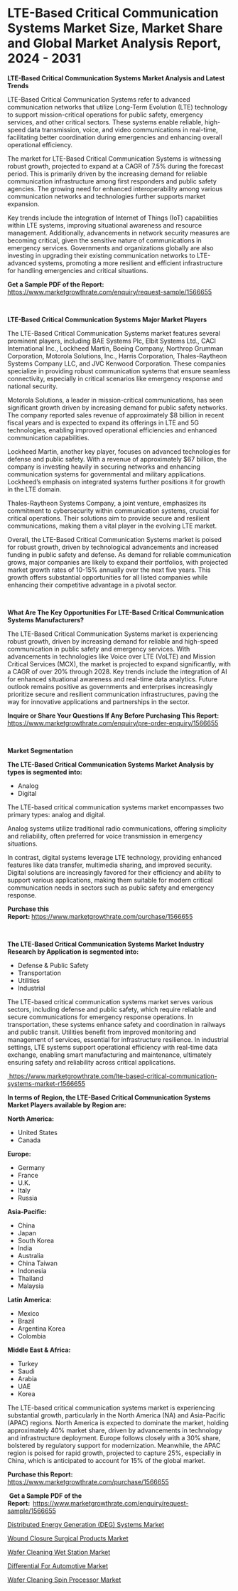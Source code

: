 <p><h1>LTE-Based Critical Communication Systems Market Size, Market Share and Global Market Analysis Report, 2024 - 2031</h1></p><p><strong>LTE-Based Critical Communication Systems Market Analysis and Latest Trends</strong></p>
<p><p>LTE-Based Critical Communication Systems refer to advanced communication networks that utilize Long-Term Evolution (LTE) technology to support mission-critical operations for public safety, emergency services, and other critical sectors. These systems enable reliable, high-speed data transmission, voice, and video communications in real-time, facilitating better coordination during emergencies and enhancing overall operational efficiency.</p><p>The market for LTE-Based Critical Communication Systems is witnessing robust growth, projected to expand at a CAGR of 7.5% during the forecast period. This is primarily driven by the increasing demand for reliable communication infrastructure among first responders and public safety agencies. The growing need for enhanced interoperability among various communication networks and technologies further supports market expansion.</p><p>Key trends include the integration of Internet of Things (IoT) capabilities within LTE systems, improving situational awareness and resource management. Additionally, advancements in network security measures are becoming critical, given the sensitive nature of communications in emergency services. Governments and organizations globally are also investing in upgrading their existing communication networks to LTE-advanced systems, promoting a more resilient and efficient infrastructure for handling emergencies and critical situations.</p></p>
<p><strong>Get a Sample PDF of the Report:&nbsp;</strong> <a href="https://www.marketgrowthrate.com/enquiry/request-sample/1566655">https://www.marketgrowthrate.com/enquiry/request-sample/1566655</a></p>
<p>&nbsp;</p>
<p><strong>LTE-Based Critical Communication Systems Major Market Players</strong></p>
<p><p>The LTE-Based Critical Communication Systems market features several prominent players, including BAE Systems Plc, Elbit Systems Ltd., CACI International Inc., Lockheed Martin, Boeing Company, Northrop Grumman Corporation, Motorola Solutions, Inc., Harris Corporation, Thales-Raytheon Systems Company LLC, and JVC Kenwood Corporation. These companies specialize in providing robust communication systems that ensure seamless connectivity, especially in critical scenarios like emergency response and national security.</p><p>Motorola Solutions, a leader in mission-critical communications, has seen significant growth driven by increasing demand for public safety networks. The company reported sales revenue of approximately $8 billion in recent fiscal years and is expected to expand its offerings in LTE and 5G technologies, enabling improved operational efficiencies and enhanced communication capabilities.</p><p>Lockheed Martin, another key player, focuses on advanced technologies for defense and public safety. With a revenue of approximately $67 billion, the company is investing heavily in securing networks and enhancing communication systems for governmental and military applications. Lockheed’s emphasis on integrated systems further positions it for growth in the LTE domain.</p><p>Thales-Raytheon Systems Company, a joint venture, emphasizes its commitment to cybersecurity within communication systems, crucial for critical operations. Their solutions aim to provide secure and resilient communications, making them a vital player in the evolving LTE market.</p><p>Overall, the LTE-Based Critical Communication Systems market is poised for robust growth, driven by technological advancements and increased funding in public safety and defense. As demand for reliable communication grows, major companies are likely to expand their portfolios, with projected market growth rates of 10-15% annually over the next five years. This growth offers substantial opportunities for all listed companies while enhancing their competitive advantage in a pivotal sector.</p></p>
<p>&nbsp;</p>
<p><strong>What Are The Key Opportunities For LTE-Based Critical Communication Systems Manufacturers?</strong></p>
<p><p>The LTE-Based Critical Communication Systems market is experiencing robust growth, driven by increasing demand for reliable and high-speed communication in public safety and emergency services. With advancements in technologies like Voice over LTE (VoLTE) and Mission Critical Services (MCX), the market is projected to expand significantly, with a CAGR of over 20% through 2028. Key trends include the integration of AI for enhanced situational awareness and real-time data analytics. Future outlook remains positive as governments and enterprises increasingly prioritize secure and resilient communication infrastructures, paving the way for innovative applications and partnerships in the sector.</p></p>
<p><strong>Inquire or Share Your Questions If Any Before Purchasing This Report:</strong> <a href="https://www.marketgrowthrate.com/enquiry/pre-order-enquiry/1566655">https://www.marketgrowthrate.com/enquiry/pre-order-enquiry/1566655</a></p>
<p>&nbsp;</p>
<p><strong>Market Segmentation</strong></p>
<p><strong>The LTE-Based Critical Communication Systems Market Analysis by types is segmented into:</strong></p>
<p><ul><li>Analog</li><li>Digital</li></ul></p>
<p><p>The LTE-based critical communication systems market encompasses two primary types: analog and digital. </p><p>Analog systems utilize traditional radio communications, offering simplicity and reliability, often preferred for voice transmission in emergency situations. </p><p>In contrast, digital systems leverage LTE technology, providing enhanced features like data transfer, multimedia sharing, and improved security. Digital solutions are increasingly favored for their efficiency and ability to support various applications, making them suitable for modern critical communication needs in sectors such as public safety and emergency response.</p></p>
<p><strong>Purchase this Report:&nbsp;</strong><a href="https://www.marketgrowthrate.com/purchase/1566655">https://www.marketgrowthrate.com/purchase/1566655</a></p>
<p>&nbsp;</p>
<p><strong>The LTE-Based Critical Communication Systems Market Industry Research by Application is segmented into:</strong></p>
<p><ul><li>Defense & Public Safety</li><li>Transportation</li><li>Utilities</li><li>Industrial</li></ul></p>
<p><p>The LTE-based critical communication systems market serves various sectors, including defense and public safety, which require reliable and secure communications for emergency response operations. In transportation, these systems enhance safety and coordination in railways and public transit. Utilities benefit from improved monitoring and management of services, essential for infrastructure resilience. In industrial settings, LTE systems support operational efficiency with real-time data exchange, enabling smart manufacturing and maintenance, ultimately ensuring safety and reliability across critical applications.</p></p>
<p><a href="https://www.marketgrowthrate.com/lte-based-critical-communication-systems-market-r1566655">&nbsp;https://www.marketgrowthrate.com/lte-based-critical-communication-systems-market-r1566655</a></p>
<p><strong>In terms of Region, the LTE-Based Critical Communication Systems Market Players available by Region are:</strong></p>
<p>
    <p> <strong> North America: </strong>
        <ul>
            <li>United States</li>
            <li>Canada</li>
        </ul>
        </p> 
    <p> <strong> Europe: </strong>
        <ul>
            <li>Germany</li>
            <li>France</li>
            <li>U.K.</li>
            <li>Italy</li>
            <li>Russia</li>
        </ul>
        </p> 
    <p> <strong> Asia-Pacific: </strong>
        <ul>
            <li>China</li>
            <li>Japan</li>
            <li>South Korea</li>
            <li>India</li>
            <li>Australia</li>
            <li>China Taiwan</li>
            <li>Indonesia</li>
            <li>Thailand</li>
            <li>Malaysia</li>
        </ul>
        </p> 
    <p> <strong> Latin America: </strong>
        <ul>
            <li>Mexico</li>
            <li>Brazil</li>
            <li>Argentina Korea</li>
            <li>Colombia</li>
        </ul>
        </p> 
    <p> <strong> Middle East & Africa: </strong>
        <ul>
            <li>Turkey</li>
            <li>Saudi</li>
            <li>Arabia</li>
            <li>UAE</li>
            <li>Korea</li>
        </ul>
    </p>
    </p>
<p><p>The LTE-based critical communication systems market is experiencing substantial growth, particularly in the North America (NA) and Asia-Pacific (APAC) regions. North America is expected to dominate the market, holding approximately 40% market share, driven by advancements in technology and infrastructure deployment. Europe follows closely with a 30% share, bolstered by regulatory support for modernization. Meanwhile, the APAC region is poised for rapid growth, projected to capture 25%, especially in China, which is anticipated to account for 15% of the global market.</p></p>
<p><strong>Purchase this Report: </strong><a href="https://www.marketgrowthrate.com/purchase/1566655">https://www.marketgrowthrate.com/purchase/1566655</a></p>
<p>&nbsp;<strong>Get a Sample PDF of the Report:&nbsp;&nbsp;</strong><a href="https://www.marketgrowthrate.com/enquiry/request-sample/1566655">https://www.marketgrowthrate.com/enquiry/request-sample/1566655</a></p>
<p><strong></strong></p>
<p><p><a href="https://medium.com/@vidarogahn/global-distributed-energy-generation-deg-systems-market-trends-forecasts-and-market-strategic-937da790adf9?postPublishedType=repub">Distributed Energy Generation (DEG) Systems Market</a></p><p><a href="https://github.com/Chiragrp22/Market-Research-Report-List-6/blob/main/wound-closure-surgical-products-market.md">Wound Closure Surgical Products Market</a></p><p><a href="https://issuu.com/reportprime-2/docs/wafer-cleaning-wet-station-market-s_f31cd590f2a234">Wafer Cleaning Wet Station Market</a></p><p><a href="https://medium.com/@vidarogahn/global-differential-for-automotive-market-exploring-market-share-market-trends-and-future-growth-82900a04b951?postPublishedType=repub">Differential For Automotive Market</a></p><p><a href="https://issuu.com/reportprime-2/docs/wafer-cleaning-spin-processor-marke_7adebff5430d20">Wafer Cleaning Spin Processor Market</a></p></p>